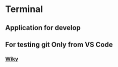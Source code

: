 # Terminal
## Application for develop 
## For testing git Only from VS Code
### [Wiky](https://github.com/APIMontero/terminal.wiki.git)